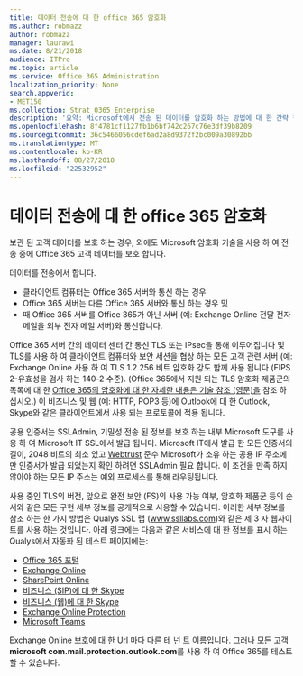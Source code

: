 ```yaml
---
title: 데이터 전송에 대 한 office 365 암호화
ms.author: robmazz
author: robmazz
manager: laurawi
ms.date: 8/21/2018
audience: ITPro
ms.topic: article
ms.service: Office 365 Administration
localization_priority: None
search.appverid:
- MET150
ms.collection: Strat_O365_Enterprise
description: '요약: Microsoft에서 전송 된 데이터를 암호화 하는 방법에 대 한 간략 한 설명 합니다.'
ms.openlocfilehash: 8f4781cf1127fb1b6bf742c267c76e3df39b8209
ms.sourcegitcommit: 36c5466056cdef6ad2a8d9372f2bc009a30892bb
ms.translationtype: MT
ms.contentlocale: ko-KR
ms.lasthandoff: 08/27/2018
ms.locfileid: "22532952"
---
```

# <a name="office-365-encryption-for-data-in-transit"></a>데이터 전송에 대 한 office 365 암호화

보관 된 고객 데이터를 보호 하는 경우, 외에도 Microsoft 암호화 기술을 사용 하 여 전송 중에 Office 365 고객 데이터를 보호 합니다. 

데이터를 전송에서 합니다.
- 클라이언트 컴퓨터는 Office 365 서버와 통신 하는 경우
- Office 365 서버는 다른 Office 365 서버와 통신 하는 경우 및
- 때 Office 365 서버를 Office 365가 아닌 서버 (예: Exchange Online 전달 전자 메일을 외부 전자 메일 서버)와 통신합니다.

Office 365 서버 간의 데이터 센터 간 통신 TLS 또는 IPsec을 통해 이루어집니다 및 TLS를 사용 하 여 클라이언트 컴퓨터와 보안 세션을 협상 하는 모든 고객 관련 서버 (예: Exchange Online 사용 하 여 TLS 1.2 256 비트 암호화 강도 함께 사용 됩니다 (FIPS 2-유효성을 검사 하는 140-2 수준). (Office 365에서 지원 되는 TLS 암호화 제품군의 목록에 대 한 [Office 365의 암호화에 대 한 자세한 내용은 기술 참조 (영문)을](https://support.office.com/article/Technical-reference-details-about-encryption-in-Office-365-862CBE93-4268-4EF9-BA79-277545ECF221) 참조 하십시오.) 이 비즈니스 및 웹 (예: HTTP, POP3 등)에 Outlook에 대 한 Outlook, Skype와 같은 클라이언트에서 사용 되는 프로토콜에 적용 됩니다.

공용 인증서는 SSLAdmin, 기밀성 전송 된 정보를 보호 하는 내부 Microsoft 도구를 사용 하 여 Microsoft IT SSL에서 발급 됩니다. Microsoft IT에서 발급 한 모든 인증서의 길이, 2048 비트의 최소 있고 [Webtrust](http://www.webtrust.org/homepage-documents/item70372.pdf) 준수 Microsoft가 소유 하는 공용 IP 주소에만 인증서가 발급 되었는지 확인 하려면 SSLAdmin 필요 합니다. 이 조건을 만족 하지 않아야 하는 모든 IP 주소는 예외 프로세스를 통해 라우팅됩니다.

사용 중인 TLS의 버전, 앞으로 완전 보안 (FS)의 사용 가능 여부, 암호화 제품군 등의 순서와 같은 모든 구현 세부 정보를 공개적으로 사용할 수 있습니다. 이러한 세부 정보를 참조 하는 한 가지 방법은 Qualys SSL 랩 (www.ssllabs.com)와 같은 제 3 자 웹사이트를 사용 하는 것입니다. 아래 링크에는 다음과 같은 서비스에 대 한 정보를 표시 하는 Qualys에서 자동화 된 테스트 페이지에는:
- [Office 365 포털](https://www.ssllabs.com/ssltest/analyze.html?d=portal.office.com&hideResults=on)
- [Exchange Online](https://www.ssllabs.com/ssltest/analyze.html?d=outlook.office365.com&hideResults=on)
- [SharePoint Online](https://www.ssllabs.com/ssltest/analyze.html?d=microsoft-my.sharepoint.com&hideResults=on)
- [비즈니스 (SIP)에 대 한 Skype](https://www.ssllabs.com/ssltest/analyze.html?d=sipdir.online.lync.com)
- [비즈니스 (웹)에 대 한 Skype](https://www.ssllabs.com/ssltest/analyze.html?d=webdir.online.lync.com&hideResults=on)
- [Exchange Online Protection](https://ssl-tools.net/mailservers/microsoft-com.mail.protection.outlook.com)
- [Microsoft Teams](https://www.ssllabs.com/ssltest/analyze.html?d=teams.microsoft.com&latest)

Exchange Online 보호에 대 한 Url 마다 다른 테 넌 트 이름입니다. 그러나 모든 고객 **microsoft com.mail.protection.outlook.com**를 사용 하 여 Office 365를 테스트할 수 있습니다.
